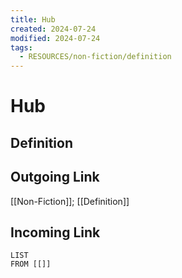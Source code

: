 ```yaml
---
title: Hub
created: 2024-07-24
modified: 2024-07-24
tags:
  - RESOURCES/non-fiction/definition
---
```

# Hub
## Definition

## Outgoing Link
[[Non-Fiction]]; [[Definition]]
## Incoming Link
```dataview
LIST
FROM [[]]
```
